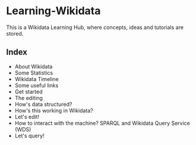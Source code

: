 # Learning-Wikidata
This is a Wikidata Learning Hub, where concepts, ideas and tutorials are stored.

## Index
- About Wikidata
- Some Statistics
- Wikidata Timeline
- Some useful links
- Get started
- The editing
- How's data structured?
- How's this working in Wikidata?
- Let's edit!
- How to interact with the machine? SPARQL and Wikidata Query Service (WDS)
- Let's query!
